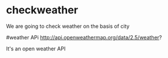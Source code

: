 # checkweather
We are going to check weather on the basis of city

#weather APi
http://api.openweathermap.org/data/2.5/weather?

It's an open weather API